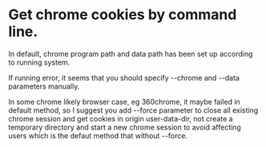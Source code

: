 # Get chrome cookies by command line.

In default, chrome program path and data path has been set up according to running system.

If running error, it seems that you should specify --chrome and --data parameters manually.

In some chrome likely browser case, eg 360chrome, it maybe failed in default method, 
so I suggest you add --force parameter to close all existing chrome session and get
cookies in origin user-data-dir, not create a temporary directory and start a new 
chrome session to avoid affecting users which is the defaut method that without
--force.

